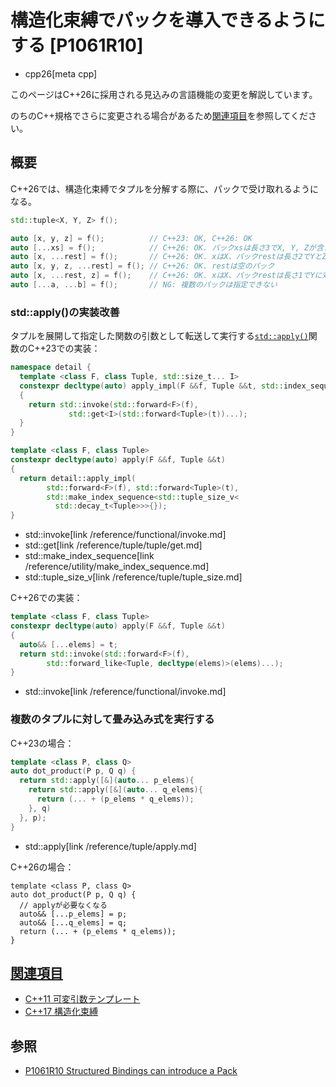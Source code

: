 # 構造化束縛でパックを導入できるようにする [P1061R10]
* cpp26[meta cpp]

<!-- start lang caution -->

このページはC++26に採用される見込みの言語機能の変更を解説しています。

のちのC++規格でさらに変更される場合があるため[関連項目](#relative-page)を参照してください。

<!-- last lang caution -->

## 概要
C++26では、構造化束縛でタプルを分解する際に、パックで受け取れるようになる。

```cpp
std::tuple<X, Y, Z> f();

auto [x, y, z] = f();          // C++23: OK, C++26: OK
auto [...xs] = f();            // C++26: OK. パックxsは長さ3でX, Y, Zが含まれる
auto [x, ...rest] = f();       // C++26: OK. xはX、パックrestは長さ2でYとZが含まれる
auto [x, y, z, ...rest] = f(); // C++26: OK. restは空のパック
auto [x, ...rest, z] = f();    // C++26: OK. xはX、パックrestは長さ1でYに対応、zはZ
auto [...a, ...b] = f();       // NG: 複数のパックは指定できない
```

### std::apply()の実装改善
タプルを展開して指定した関数の引数として転送して実行する[`std::apply()`](/reference/tuple/apply.md)関数のC++23での実装：

```cpp
namespace detail {
  template <class F, class Tuple, std::size_t... I>
  constexpr decltype(auto) apply_impl(F &&f, Tuple &&t, std::index_sequence<I...>)
  {
    return std::invoke(std::forward<F>(f),
             std::get<I>(std::forward<Tuple>(t))...);
  }
}

template <class F, class Tuple>
constexpr decltype(auto) apply(F &&f, Tuple &&t)
{
  return detail::apply_impl(
        std::forward<F>(f), std::forward<Tuple>(t),
        std::make_index_sequence<std::tuple_size_v<
          std::decay_t<Tuple>>>{});
}
```
* std::invoke[link /reference/functional/invoke.md]
* std::get[link /reference/tuple/tuple/get.md]
* std::make_index_sequence[link /reference/utility/make_index_sequence.md]
* std::tuple_size_v[link /reference/tuple/tuple_size.md]

C++26での実装：

```cpp
template <class F, class Tuple>
constexpr decltype(auto) apply(F &&f, Tuple &&t)
{
  auto&& [...elems] = t;
  return std::invoke(std::forward<F>(f),
        std::forward_like<Tuple, decltype(elems)>(elems)...);
}
```
* std::invoke[link /reference/functional/invoke.md]


### 複数のタプルに対して畳み込み式を実行する
C++23の場合：

```cpp
template <class P, class Q>
auto dot_product(P p, Q q) {
  return std::apply([&](auto... p_elems){
    return std::apply([&](auto... q_elems){
      return (... + (p_elems * q_elems));
    }, q)
  }, p);
}
```
* std::apply[link /reference/tuple/apply.md]

C++26の場合：

```
template <class P, class Q>
auto dot_product(P p, Q q) {
  // applyが必要なくなる
  auto&& [...p_elems] = p;
  auto&& [...q_elems] = q;
  return (... + (p_elems * q_elems));
}
```


## <a id="relative-page" href="#relative-page">関連項目</a>
- [C++11 可変引数テンプレート](/lang/cpp11/variadic_templates.md)
- [C++17 構造化束縛](/lang/cpp17/structured_bindings.md)


## 参照
- [P1061R10 Structured Bindings can introduce a Pack](https://open-std.org/jtc1/sc22/wg21/docs/papers/2024/p1061r10.html)